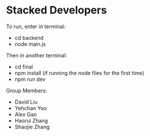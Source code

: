 # Stacked Developers

To run, enter in terminal:
 - cd backend
 - node main.js

Then in another terminal:
 - cd final
 - npm install (if running the node files for the first time)
 - npm run dev

Group Members:
 - David Liu
 - Yehchan Yoo
 - Alex Gao
 - Haorui Zhang
 - Shaojie Zhang
